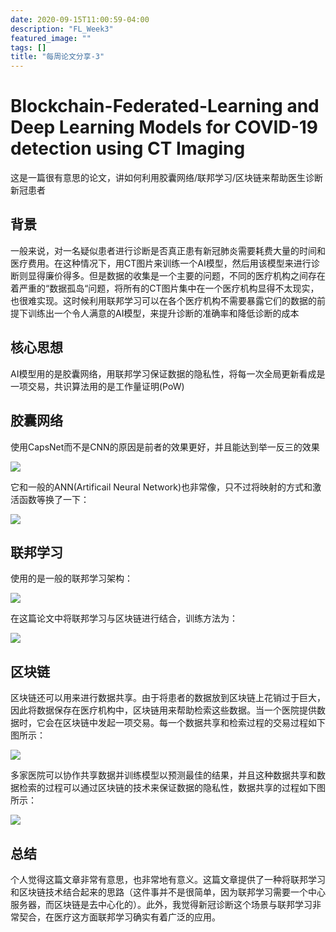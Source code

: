 ```yaml
---
date: 2020-09-15T11:00:59-04:00
description: "FL_Week3"
featured_image: ""
tags: []
title: "每周论文分享-3"
---
```


# Blockchain-Federated-Learning and Deep Learning Models for COVID-19 detection using CT Imaging

这是一篇很有意思的论文，讲如何利用胶囊网络/联邦学习/区块链来帮助医生诊断新冠患者

## 背景

一般来说，对一名疑似患者进行诊断是否真正患有新冠肺炎需要耗费大量的时间和医疗费用。在这种情况下，用CT图片来训练一个AI模型，然后用该模型来进行诊断则显得廉价得多。但是数据的收集是一个主要的问题，不同的医疗机构之间存在着严重的“数据孤岛“问题，将所有的CT图片集中在一个医疗机构显得不太现实，也很难实现。这时候利用联邦学习可以在各个医疗机构不需要暴露它们的数据的前提下训练出一个令人满意的AI模型，来提升诊断的准确率和降低诊断的成本

## 核心思想

AI模型用的是胶囊网络，用联邦学习保证数据的隐私性，将每一次全局更新看成是一项交易，共识算法用的是工作量证明(PoW)

## 胶囊网络

使用CapsNet而不是CNN的原因是前者的效果更好，并且能达到举一反三的效果

![](https://tva1.sinaimg.cn/large/007S8ZIlgy1gj31i688zyj31i40fs15a.jpg)

它和一般的ANN(Artificail Neural Network)也非常像，只不过将映射的方式和激活函数等换了一下：

![](https://tva1.sinaimg.cn/large/007S8ZIlgy1gj31ld4f5tj30pw0g4wgu.jpg)

## 联邦学习

使用的是一般的联邦学习架构：

![](https://tva1.sinaimg.cn/large/007S8ZIlgy1gj31n1bsanj30rc0imdlw.jpg)

在这篇论文中将联邦学习与区块链进行结合，训练方法为：

![](https://tva1.sinaimg.cn/large/007S8ZIlgy1gj33epfjv2j30sw11sgqm.jpg)

## 区块链

区块链还可以用来进行数据共享。由于将患者的数据放到区块链上花销过于巨大，因此将数据保存在医疗机构中，区块链用来帮助检索这些数据。当一个医院提供数据时，它会在区块链中发起一项交易。每一个数据共享和检索过程的交易过程如下图所示：

![](https://tva1.sinaimg.cn/large/007S8ZIlgy1gj333j12m3j30qo0p20vx.jpg)

多家医院可以协作共享数据并训练模型以预测最佳的结果，并且这种数据共享和数据检索的过程可以通过区块链的技术来保证数据的隐私性，数据共享的过程如下图所示：

![](https://tva1.sinaimg.cn/large/007S8ZIlgy1gj33bulz9hj30ru0v07a5.jpg)

## 总结

个人觉得这篇文章非常有意思，也非常地有意义。这篇文章提供了一种将联邦学习和区块链技术结合起来的思路（这件事并不是很简单，因为联邦学习需要一个中心服务器，而区块链是去中心化的）。此外，我觉得新冠诊断这个场景与联邦学习非常契合，在医疗这方面联邦学习确实有着广泛的应用。